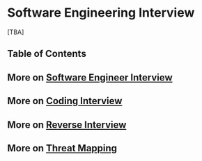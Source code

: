 # Software Engineering Interview

[TBA]

## Table of Contents

## More on [Software Engineer Interview](https://github.com/exajobs/software-engineer-interview-collection)
## More on [Coding Interview](https://github.com/paulveillard/cybersecurity-threat-detection)
## More on [Reverse Interview](https://github.com/paulveillard/cybersecurity-threat-modeling)
## More on [Threat Mapping](https://github.com/paulveillard/cybersecurity-threat-map)
